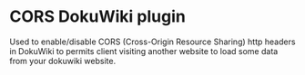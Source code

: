 # CORS DokuWiki plugin

Used to enable/disable CORS (Cross-Origin Resource Sharing) http headers in DokuWiki
to permits client visiting another website to load some data from your dokuwiki website.
